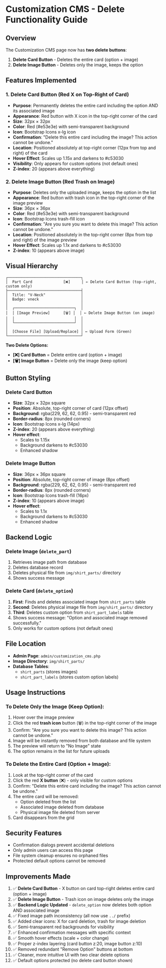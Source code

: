 # Customization CMS - Delete Functionality Guide

## Overview
The Customization CMS page now has **two delete buttons**:
1. **Delete Card Button** - Deletes the entire card (option + image)
2. **Delete Image Button** - Deletes only the image, keeps the option

## Features Implemented

### 1. **Delete Card Button** (Red X on Top-Right of Card)
- **Purpose**: Permanently deletes the entire card including the option AND its associated image
- **Appearance**: Red button with X icon in the top-right corner of the card
- **Size**: 32px × 32px
- **Color**: Red (#e53e3e) with semi-transparent background
- **Icon**: Bootstrap Icons x-lg icon
- **Confirmation**: "Delete this entire card including the image? This action cannot be undone."
- **Location**: Positioned absolutely at top-right corner (12px from top and right) of the card
- **Hover Effect**: Scales up 1.15x and darkens to #c53030
- **Visibility**: Only appears for custom options (not default ones)
- **Z-index**: 20 (appears above everything)

### 2. **Delete Image Button** (Red Trash on Image)
- **Purpose**: Deletes only the uploaded image, keeps the option in the list
- **Appearance**: Red button with trash icon in the top-right corner of the image preview
- **Size**: 36px × 36px
- **Color**: Red (#e53e3e) with semi-transparent background
- **Icon**: Bootstrap Icons trash-fill icon
- **Confirmation**: "Are you sure you want to delete this image? This action cannot be undone."
- **Location**: Positioned absolutely in the top-right corner (8px from top and right) of the image preview
- **Hover Effect**: Scales up 1.1x and darkens to #c53030
- **Z-index**: 10 (appears above image)

## Visual Hierarchy

```
┌─────────────────────────────────┐
│  Part Card              [❌]     │ ← Delete Card Button (top-right, custom only)
├─────────────────────────────────┤
│  Title: "V-Neck"                │
│  Badge: vneck                   │
│                                 │
│  ┌───────────────────────────┐  │
│  │ [Image Preview]      [🗑️] │  │ ← Delete Image Button (on image)
│  │                           │  │
│  └───────────────────────────┘  │
│                                 │
│  [Choose File] [Upload/Replace] │ ← Upload Form (Green)
└─────────────────────────────────┘
```

**Two Delete Options:**
- **[❌] Card Button** = Delete entire card (option + image)
- **[🗑️] Image Button** = Delete only the image (keep option)

## Button Styling

### Delete Card Button
- **Size**: 32px × 32px square
- **Position**: Absolute, top-right corner of card (12px offset)
- **Background**: rgba(229, 62, 62, 0.95) - semi-transparent red
- **Border-radius**: 8px (rounded corners)
- **Icon**: Bootstrap Icons x-lg (14px)
- **Z-index**: 20 (appears above everything)
- **Hover effect**: 
  - Scales to 1.15x
  - Background darkens to #c53030
  - Enhanced shadow

### Delete Image Button
- **Size**: 36px × 36px square
- **Position**: Absolute, top-right corner of image (8px offset)
- **Background**: rgba(229, 62, 62, 0.95) - semi-transparent red
- **Border-radius**: 8px (rounded corners)
- **Icon**: Bootstrap Icons trash-fill (16px)
- **Z-index**: 10 (appears above image)
- **Hover effect**: 
  - Scales to 1.1x
  - Background darkens to #c53030
  - Enhanced shadow

## Backend Logic

### Delete Image (`delete_part`)
1. Retrieves image path from database
2. Deletes database record
3. Deletes physical file from `img/shirt_parts/` directory
4. Shows success message

### Delete Card (`delete_option`)
1. **First**: Finds and deletes associated image from `shirt_parts` table
2. **Second**: Deletes physical image file from `img/shirt_parts/` directory
3. **Third**: Deletes custom option from `shirt_part_labels` table
4. Shows success message: "Option and associated image removed successfully."
5. Only works for custom options (not default ones)

## File Location
- **Admin Page**: `admin/customization_cms.php`
- **Image Directory**: `img/shirt_parts/`
- **Database Tables**: 
  - `shirt_parts` (stores images)
  - `shirt_part_labels` (stores custom option labels)

## Usage Instructions

### To Delete Only the Image (Keep Option):
1. Hover over the image preview
2. Click the red **trash icon** button (🗑️) in the top-right corner of the image
3. Confirm: "Are you sure you want to delete this image? This action cannot be undone."
4. Image will be instantly removed from both database and file system
5. The preview will return to "No Image" state
6. The option remains in the list for future uploads

### To Delete the Entire Card (Option + Image):
1. Look at the top-right corner of the card
2. Click the red **X button** (❌) - only visible for custom options
3. Confirm: "Delete this entire card including the image? This action cannot be undone."
4. The entire card will be removed:
   - Option deleted from the list
   - Associated image deleted from database
   - Physical image file deleted from server
5. Card disappears from the grid

## Security Features
- Confirmation dialogs prevent accidental deletions
- Only admin users can access this page
- File system cleanup ensures no orphaned files
- Protected default options cannot be removed

## Improvements Made
1. ✅ **Delete Card Button** - X button on card top-right deletes entire card (option + image)
2. ✅ **Delete Image Button** - Trash icon on image deletes only the image
3. ✅ **Backend Logic Updated** - `delete_option` now deletes both option AND associated image
4. ✅ Fixed image path inconsistency (all now use `../` prefix)
5. ✅ Added clear icons: X for card deletion, trash for image deletion
6. ✅ Semi-transparent red backgrounds for visibility
7. ✅ Enhanced confirmation messages with specific context
8. ✅ Smooth hover effects (scale + color change)
9. ✅ Proper z-index layering (card button z:20, image button z:10)
10. ✅ Removed redundant "Remove Option" buttons at bottom
11. ✅ Cleaner, more intuitive UI with two clear delete options
12. ✅ Default options protected (no delete card button shown)
